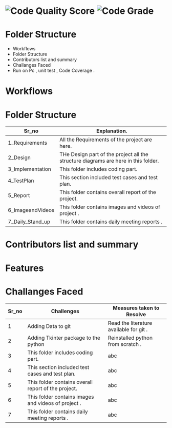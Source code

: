 # ![Code Quality Score](https://www.code-inspector.com/project/24684/score/svg)       ![Code Grade](https://www.code-inspector.com/project/24684/status/svg)
# Folder Structure 

* Workflows
* Folder Structure 
* Contributors list and summary
* Challanges Faced 
* Run on Pc , unit test , Code Coverage .


# Workflows


# Folder Structure 

Sr_no |Explanation.
---------------|----------------------------------------------
1_Requirements | All the Requirements of the project are here.
2_Design | THe Design part of the project all the structure diagrams are here in this folder.
3_Implementation | This folder includes coding part.
4_TestPlan | This section included test cases and test plan.
5_Report | This folder contains overall report of the project. 
6_ImageandVideos | This folder contains images and videos of project .
7_Daily_Stand_up | This folder contains daily meeting reports .

# Contributors list and summary

# Features 

# Challanges Faced 
 Sr_no |Challenges | Measures taken to Resolve 
 ------|----------|----------------------------
1 |Adding Data to git | Read the literature available for git . | abc 
2 | Adding Tkinter package to the python  | Reinstalled python from scratch .
3 | This folder includes coding part. | abc 
4 | This section included test cases and test plan. | abc 
5 | This folder contains overall report of the project.  | abc 
6 | This folder contains images and videos of project . | abc 
7 | This folder contains daily meeting reports . | abc 



